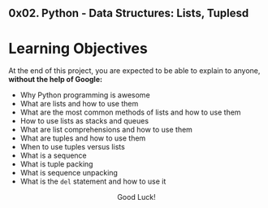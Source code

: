 ## 0x02. Python - Data Structures: Lists, Tuplesd

# Learning Objectives
At the end of this project, you are expected to be able to explain to anyone, **without the help of Google:**
- Why Python programming is awesome
- What are lists and how to use them
- What are the most common methods of lists and how to use them
- How to use lists as stacks and queues
- What are list comprehensions and how to use them
- What are tuples and how to use them
- When to use tuples versus lists
- What is a sequence
- What is tuple packing
- What is sequence unpacking
- What is the `del` statement and how to use it

<p align="center">Good Luck!</p>
